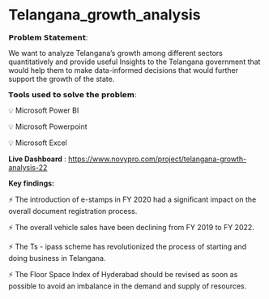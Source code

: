 # Telangana_growth_analysis

𝗣𝗿𝗼𝗯𝗹𝗲𝗺 𝗦𝘁𝗮𝘁𝗲𝗺𝗲𝗻𝘁:

We want to analyze Telangana’s growth among different sectors quantitatively and provide useful Insights to the Telangana government 
that would help them to make data-informed decisions that would further support the growth of the state.



𝗧𝗼𝗼𝗹𝘀 𝘂𝘀𝗲𝗱 𝘁𝗼 𝘀𝗼𝗹𝘃𝗲 𝘁𝗵𝗲 𝗽𝗿𝗼𝗯𝗹𝗲𝗺:

💡 Microsoft Power BI

💡 Microsoft Powerpoint

💡 Microsoft Excel

**Live Dashboard** : 
https://www.novypro.com/project/telangana-growth-analysis-22

**Key findings:**

⚡ The introduction of e-stamps in FY 2020 had a significant impact on the overall document registration process.

⚡  The overall vehicle sales have been declining from FY 2019 to FY 2022.

⚡ The Ts - ipass scheme has revolutionized the process of starting and doing business in Telangana.

⚡ The Floor Space Index of Hyderabad should be revised as soon as possible to avoid an imbalance in the demand and supply of resources.
